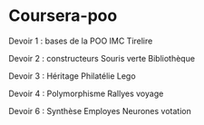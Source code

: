 # Coursera-poo
Devoir 1 : bases de la POO
IMC
Tirelire


Devoir 2 : constructeurs
Souris verte
Bibliothèque


Devoir 3 : Héritage
Philatélie
Lego


Devoir 4 : Polymorphisme
Rallyes
voyage



Devoir 6 : Synthèse
Employes
Neurones
votation
